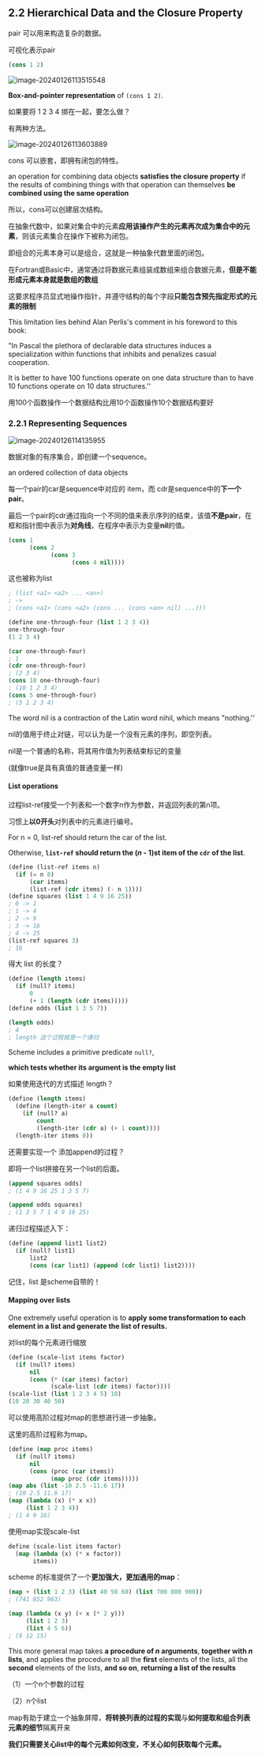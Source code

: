 ## 2.2 Hierarchical Data and the Closure Property



pair 可以用来构造复杂的数据。

可视化表示pair

```lisp
(cons 1 2)
```

![image-20240126113515548](2-2.assets/image-20240126113515548.png)

**Box-and-pointer representation** of `(cons 1 2)`.

如果要将 1 2 3 4 绑在一起，要怎么做？

有两种方法。

![image-20240126113603889](2-2.assets/image-20240126113603889.png)

cons 可以嵌套，即拥有闭包的特性。

an operation for combining data objects **satisfies the closure property** if the results of combining things with that operation can themselves **be combined using the same operation**

所以，cons可以创建层次结构。

在抽象代数中，如果对集合中的元素**应用该操作产生的元素再次成为集合中的元素**，则该元素集合在操作下被称为闭包。



即组合的元素本身可以是组合，这就是一种抽象代数里面的闭包。

在Fortran或Basic中，通常通过将数据元素组装成数组来组合数据元素，**但是不能形成元素本身就是数组的数组**

这要求程序员显式地操作指针，并遵守结构的每个字段**只能包含预先指定形式的元素的限制**

This limitation lies behind Alan Perlis's comment in his foreword to this book: 

"In Pascal the plethora of declarable data structures induces a specialization within functions that inhibits and penalizes casual cooperation.  

It is better to have 100 functions operate on one data structure than to have 10 functions operate on 10 data structures.''

用100个函数操作一个数据结构比用10个函数操作10个数据结构要好

### 2.2.1 Representing Sequences

![image-20240126114135955](2-2.assets/image-20240126114135955.png)

数据对象的有序集合，即创建一个sequence。

an ordered collection of data objects

每一个pair的car是sequence中对应的 item，而 cdr是sequence中的**下一个pair**。

最后一个pair的cdr通过指向一个不同的值来表示序列的结束，该值**不是pair**，在框和指针图中表示为**对角线**，在程序中表示为变量**nil**的值。

```lisp
(cons 1
      (cons 2
            (cons 3
                  (cons 4 nil))))
```

这也被称为list

```lisp
; (list <a1> <a2> ... <an>)
; ->
; (cons <a1> (cons <a2> (cons ... (cons <an> nil) ...)))

(define one-through-four (list 1 2 3 4))
one-through-four
(1 2 3 4)
```

```lisp
(car one-through-four)
; 1
(cdr one-through-four)
; (2 3 4)
(cons 10 one-through-four)
; (10 1 2 3 4)
(cons 5 one-through-four)
; (5 1 2 3 4)
```

The word nil is a contraction of the Latin word nihil, which means "nothing.''

nil的值用于终止对链，可以认为是一个没有元素的序列，即空列表。

nil是一个普通的名称，将其用作值为列表结束标记的变量

(就像true是具有真值的普通变量一样)



#### List operations

过程list-ref接受一个列表和一个数字n作为参数，并返回列表的第n项。

习惯上**以0开头**对列表中的元素进行编号。

For n = 0, list-ref should return the car of the list.

Otherwise, **`list-ref` should return the (*n* - 1)st item of the `cdr` of the list**.

```lisp
(define (list-ref items n)
  (if (= n 0)
      (car items)
      (list-ref (cdr items) (- n 1))))
(define squares (list 1 4 9 16 25))
; 0 -> 1
; 1 -> 4 
; 2 -> 9
; 3 -> 16
; 4 -> 25
(list-ref squares 3)
; 16
```

得大 list 的长度？

```lisp
(define (length items)
  (if (null? items)
      0
      (+ 1 (length (cdr items)))))
(define odds (list 1 3 5 7))

(length odds)
; 4
; length 这个过程就是一个递归
```

Scheme includes a primitive predicate `null?`, 

**which tests whether its argument is the empty list**



如果使用迭代的方式描述 length？

```lisp
(define (length items)
  (define (length-iter a count)
    (if (null? a)
        count
        (length-iter (cdr a) (+ 1 count))))
  (length-iter items 0))
```

还需要实现一个 添加append的过程？

即将一个list拼接在另一个list的后面。

```lisp
(append squares odds)
; (1 4 9 16 25 1 3 5 7)

(append odds squares)
; (1 3 5 7 1 4 9 16 25)
```

递归过程描述入下：

```lisp
(define (append list1 list2)
  (if (null? list1)
      list2
      (cons (car list1) (append (cdr list1) list2))))
```



记住，list 是scheme自带的！



#### Mapping over lists

One extremely useful operation is to **apply some transformation to each element in a list and generate the list of results.**  



对list的每个元素进行缩放

```lisp
(define (scale-list items factor)
  (if (null? items)
      nil
      (cons (* (car items) factor)
            (scale-list (cdr items) factor))))
(scale-list (list 1 2 3 4 5) 10)
(10 20 30 40 50)
```

可以使用高阶过程对map的思想进行进一步抽象。

这里的高阶过程称为map。

```lisp
(define (map proc items)
  (if (null? items)
      nil
      (cons (proc (car items))
            (map proc (cdr items)))))
(map abs (list -10 2.5 -11.6 17))
; (10 2.5 11.6 17)
(map (lambda (x) (* x x))
     (list 1 2 3 4))
; (1 4 9 16)
```

使用map实现scale-list

```lisp
define (scale-list items factor)
  (map (lambda (x) (* x factor))
       items))
```

scheme 的标准提供了一个**更加强大，更加通用的map**：

```lisp
(map + (list 1 2 3) (list 40 50 60) (list 700 800 900))
; (741 852 963)

(map (lambda (x y) (+ x (* 2 y)))
     (list 1 2 3)
     (list 4 5 6))
; (9 12 15)
```

This more general map takes **a procedure of *n* arguments**, **together with *n* lists**, and applies the procedure to all the **first** elements of the lists, all the **second** elements of the lists, **and so on**, **returning a list of the results**

（1）一个n个参数的过程

（2）n个list

map有助于建立一个抽象屏障，**将转换列表的过程的实现**与**如何提取和组合列表元素的细节**隔离开来

**我们只需要关心list中的每个元素如何改变，不关心如何获取每个元素。**













